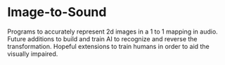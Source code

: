 # Image-to-Sound
Programs to accurately represent 2d images in a 1 to 1 mapping in audio. Future additions to build and train AI to recognize and reverse the transformation. Hopeful extensions to train humans in order to aid the visually impaired.
